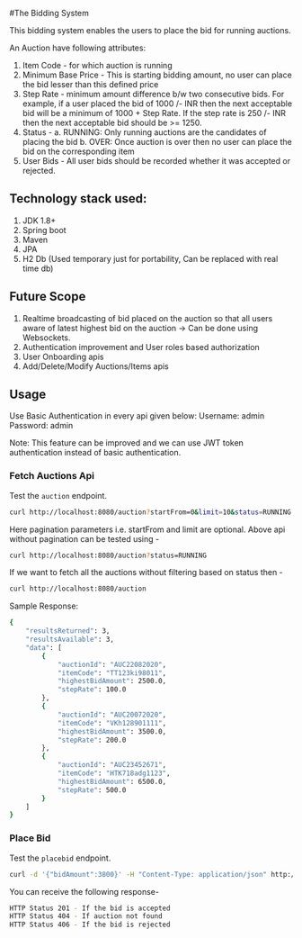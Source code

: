 #The Bidding System

This bidding system enables the users to place the bid for running auctions.

An Auction have following attributes:
1. Item Code - for which auction is running
2. Minimum Base Price - This is starting bidding amount, no user can place the bid lesser than this defined price
3. Step Rate - minimum amount difference b/w two consecutive bids. For example, if a user placed the bid of 1000 /- INR then the next acceptable bid will be a minimum of 1000 + Step Rate. If the step rate is 250 /- INR then the next acceptable bid should be >= 1250.
4. Status -
	a. RUNNING: Only running auctions are the candidates of placing the bid
	b. OVER: Once auction is over then no user can place the bid on the corresponding item
5. User Bids - All user bids should be recorded whether it was accepted or rejected.

## Technology stack used:
1. JDK 1.8+
2. Spring boot
3. Maven
4. JPA
5. H2 Db (Used temporary just for portability, Can be replaced with real time db)

## Future Scope
1. Realtime broadcasting of bid placed on the auction so that all users aware of latest highest bid on the auction -> Can be done using Websockets.
2. Authentication improvement and User roles based authorization
3. User Onboarding apis
4. Add/Delete/Modify Auctions/Items apis

## Usage 
Use Basic Authentication in every api given below:
Username: admin
Password: admin

Note: This feature can be improved and we can use JWT token authentication instead of basic authentication.

### Fetch Auctions Api
Test the `auction` endpoint.

```sh
curl http://localhost:8080/auction?startFrom=0&limit=10&status=RUNNING
```
Here pagination parameters i.e. startFrom and limit are optional. Above api without pagination can be tested using -
```sh
curl http://localhost:8080/auction?status=RUNNING
```

If we want to fetch all the auctions without filtering based on status then -
```sh
curl http://localhost:8080/auction
```

Sample Response:
```sh
{
    "resultsReturned": 3,
    "resultsAvailable": 3,
    "data": [
        {
            "auctionId": "AUC22082020",
            "itemCode": "TT123ki98011",
            "highestBidAmount": 2500.0,
            "stepRate": 100.0
        },
        {
            "auctionId": "AUC20072020",
            "itemCode": "VKh128901111",
            "highestBidAmount": 3500.0,
            "stepRate": 200.0
        },
        {
            "auctionId": "AUC23452671",
            "itemCode": "HTK718adg1123",
            "highestBidAmount": 6500.0,
            "stepRate": 500.0
        }
    ]
}
```

### Place Bid 

Test the `placebid` endpoint.

```sh
curl -d '{"bidAmount":3800}' -H "Content-Type: application/json" http://localhost:8080/auction/{itemCode}/bid
```
You can receive the following response-
```sh
HTTP Status 201 - If the bid is accepted
HTTP Status 404 - If auction not found
HTTP Status 406 - If the bid is rejected
```